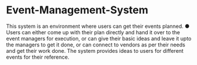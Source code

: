 # Event-Management-System
This system is an environment where users can get their events planned. ● Users can either come up with their plan directly and hand it over to the event managers for execution, or can give their basic ideas and leave it upto the managers to get it done, or can connect to vendors as per their needs and get their work done. The system provides ideas to users for different events for their reference.

